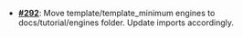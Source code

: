  -  [**#292**](https://github.com/anoma/nspec/pull/292): Move template/template_minimum engines to
  docs/tutorial/engines folder. Update imports accordingly.
